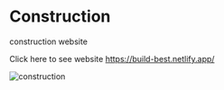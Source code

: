 # Construction
construction website


Click here to see website
https://build-best.netlify.app/


![construction](https://user-images.githubusercontent.com/101416092/177589717-ce6012e1-6600-459a-a4d5-6b129fda8f95.png)
